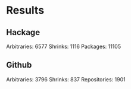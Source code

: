 Results
=======

Hackage
-------

Arbitraries: 6577
Shrinks: 1116
Packages: 11105


Github
------

Arbitraries: 3796
Shrinks: 837
Repositories: 1901
